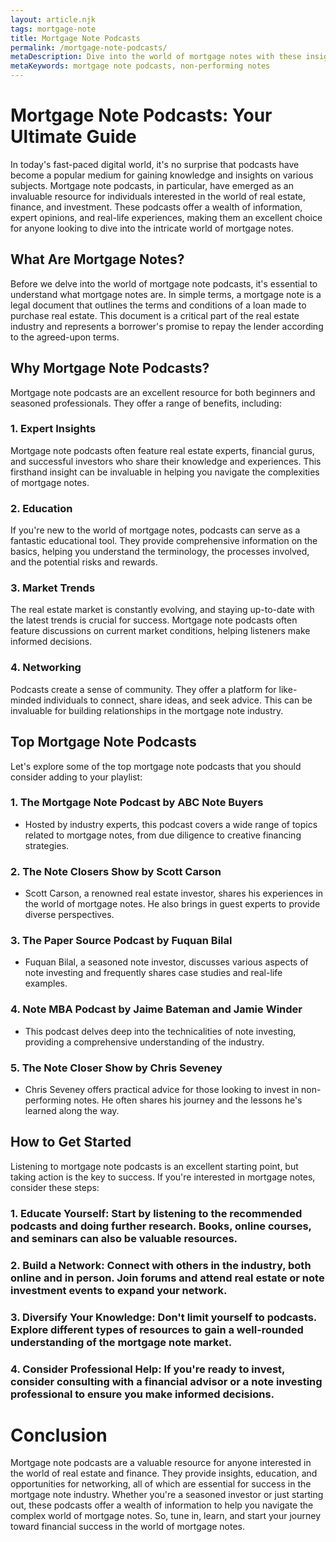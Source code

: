 ```yaml
---
layout: article.njk
tags: mortgage-note
title: Mortgage Note Podcasts
permalink: /mortgage-note-podcasts/
metaDescription: Dive into the world of mortgage notes with these insightful podcasts, packed with expert advice, educational resources, and networking opportunities.
metaKeywords: mortgage note podcasts, non-performing notes
---
```


# Mortgage Note Podcasts: Your Ultimate Guide

In today's fast-paced digital world, it's no surprise that podcasts have become a popular medium for gaining knowledge and insights on various subjects. Mortgage note podcasts, in particular, have emerged as an invaluable resource for individuals interested in the world of real estate, finance, and investment. These podcasts offer a wealth of information, expert opinions, and real-life experiences, making them an excellent choice for anyone looking to dive into the intricate world of mortgage notes.

## What Are Mortgage Notes?

Before we delve into the world of mortgage note podcasts, it's essential to understand what mortgage notes are. In simple terms, a mortgage note is a legal document that outlines the terms and conditions of a loan made to purchase real estate. This document is a critical part of the real estate industry and represents a borrower's promise to repay the lender according to the agreed-upon terms.

## Why Mortgage Note Podcasts?

Mortgage note podcasts are an excellent resource for both beginners and seasoned professionals. They offer a range of benefits, including:

### 1. Expert Insights

Mortgage note podcasts often feature real estate experts, financial gurus, and successful investors who share their knowledge and experiences. This firsthand insight can be invaluable in helping you navigate the complexities of mortgage notes.

### 2. Education

If you're new to the world of mortgage notes, podcasts can serve as a fantastic educational tool. They provide comprehensive information on the basics, helping you understand the terminology, the processes involved, and the potential risks and rewards.

### 3. Market Trends

The real estate market is constantly evolving, and staying up-to-date with the latest trends is crucial for success. Mortgage note podcasts often feature discussions on current market conditions, helping listeners make informed decisions.

### 4. Networking

Podcasts create a sense of community. They offer a platform for like-minded individuals to connect, share ideas, and seek advice. This can be invaluable for building relationships in the mortgage note industry.

## Top Mortgage Note Podcasts

Let's explore some of the top mortgage note podcasts that you should consider adding to your playlist:

### 1. **The Mortgage Note Podcast** by ABC Note Buyers
- Hosted by industry experts, this podcast covers a wide range of topics related to mortgage notes, from due diligence to creative financing strategies.

### 2. **The Note Closers Show** by Scott Carson
- Scott Carson, a renowned real estate investor, shares his experiences in the world of mortgage notes. He also brings in guest experts to provide diverse perspectives.

### 3. **The Paper Source Podcast** by Fuquan Bilal
- Fuquan Bilal, a seasoned note investor, discusses various aspects of note investing and frequently shares case studies and real-life examples.

### 4. **Note MBA Podcast** by Jaime Bateman and Jamie Winder
- This podcast delves deep into the technicalities of note investing, providing a comprehensive understanding of the industry.

### 5. **The Note Closer Show** by Chris Seveney
- Chris Seveney offers practical advice for those looking to invest in non-performing notes. He often shares his journey and the lessons he's learned along the way.

## How to Get Started

Listening to mortgage note podcasts is an excellent starting point, but taking action is the key to success. If you're interested in mortgage notes, consider these steps:

### 1. **Educate Yourself**: Start by listening to the recommended podcasts and doing further research. Books, online courses, and seminars can also be valuable resources.

### 2. **Build a Network**: Connect with others in the industry, both online and in person. Join forums and attend real estate or note investment events to expand your network.

### 3. **Diversify Your Knowledge**: Don't limit yourself to podcasts. Explore different types of resources to gain a well-rounded understanding of the mortgage note market.

### 4. **Consider Professional Help**: If you're ready to invest, consider consulting with a financial advisor or a note investing professional to ensure you make informed decisions.

# Conclusion

Mortgage note podcasts are a valuable resource for anyone interested in the world of real estate and finance. They provide insights, education, and opportunities for networking, all of which are essential for success in the mortgage note industry. Whether you're a seasoned investor or just starting out, these podcasts offer a wealth of information to help you navigate the complex world of mortgage notes. So, tune in, learn, and start your journey toward financial success in the world of mortgage notes.
